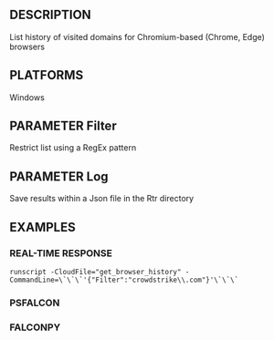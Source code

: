 ## DESCRIPTION
List history of visited domains for Chromium-based (Chrome, Edge) browsers

## PLATFORMS
Windows

## PARAMETER Filter
Restrict list using a RegEx pattern

## PARAMETER Log
Save results within a Json file in the Rtr directory

## EXAMPLES

### REAL-TIME RESPONSE
```
runscript -CloudFile="get_browser_history" -CommandLine=\`\`\`'{"Filter":"crowdstrike\\.com"}'\`\`\`
```
### PSFALCON

### FALCONPY

